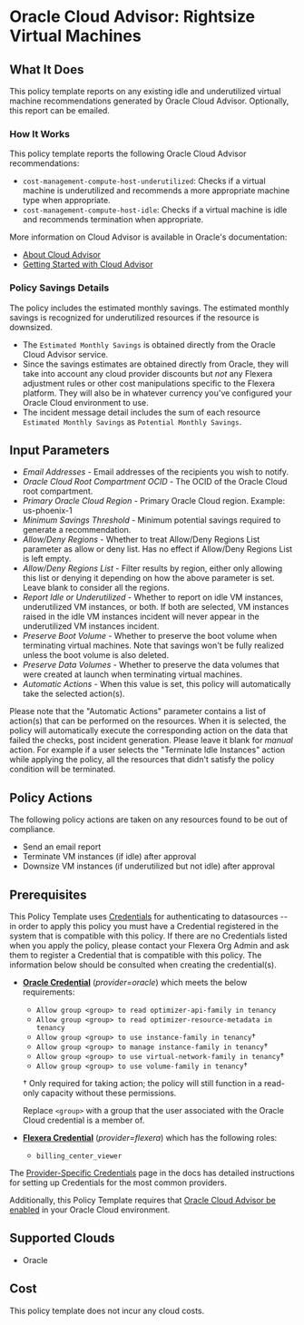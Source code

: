 # Oracle Cloud Advisor: Rightsize Virtual Machines

## What It Does

This policy template reports on any existing idle and underutilized virtual machine recommendations generated by Oracle Cloud Advisor. Optionally, this report can be emailed.

### How It Works

This policy template reports the following Oracle Cloud Advisor recommendations:

- `cost-management-compute-host-underutilized`: Checks if a virtual machine is underutilized and recommends a more appropriate machine type when appropriate.
- `cost-management-compute-host-idle`: Checks if a virtual machine is idle and recommends termination when appropriate.

More information on Cloud Advisor is available in Oracle's documentation:

- [About Cloud Advisor](https://docs.public.oneportal.content.oci.oraclecloud.com/en-us/iaas/Content/CloudAdvisor/Concepts/cloudadvisoroverview.htm)
- [Getting Started with Cloud Advisor](https://docs.oracle.com/en-us/iaas/Content/CloudAdvisor/Tasks/cloudadvisor-getting_started.htm)

### Policy Savings Details

The policy includes the estimated monthly savings. The estimated monthly savings is recognized for underutilized resources if the resource is downsized.

- The `Estimated Monthly Savings` is obtained directly from the Oracle Cloud Advisor service.
- Since the savings estimates are obtained directly from Oracle, they will take into account any cloud provider discounts but *not* any Flexera adjustment rules or other cost manipulations specific to the Flexera platform. They will also be in whatever currency you've configured your Oracle Cloud environment to use.
- The incident message detail includes the sum of each resource `Estimated Monthly Savings` as `Potential Monthly Savings`.

## Input Parameters

- *Email Addresses* - Email addresses of the recipients you wish to notify.
- *Oracle Cloud Root Compartment OCID* - The OCID of the Oracle Cloud root compartment.
- *Primary Oracle Cloud Region* - Primary Oracle Cloud region. Example: us-phoenix-1
- *Minimum Savings Threshold* - Minimum potential savings required to generate a recommendation.
- *Allow/Deny Regions* - Whether to treat Allow/Deny Regions List parameter as allow or deny list. Has no effect if Allow/Deny Regions List is left empty.
- *Allow/Deny Regions List* - Filter results by region, either only allowing this list or denying it depending on how the above parameter is set. Leave blank to consider all the regions.
- *Report Idle or Underutilized* - Whether to report on idle VM instances, underutilized VM instances, or both. If both are selected, VM instances raised in the idle VM instances incident will never appear in the underutilized VM instances incident.
- *Preserve Boot Volume* - Whether to preserve the boot volume when terminating virtual machines. Note that savings won't be fully realized unless the boot volume is also deleted.
- *Preserve Data Volumes* - Whether to preserve the data volumes that were created at launch when terminating virtual machines.
- *Automatic Actions* - When this value is set, this policy will automatically take the selected action(s).

Please note that the "Automatic Actions" parameter contains a list of action(s) that can be performed on the resources. When it is selected, the policy will automatically execute the corresponding action on the data that failed the checks, post incident generation. Please leave it blank for *manual* action.
For example if a user selects the "Terminate Idle Instances" action while applying the policy, all the resources that didn't satisfy the policy condition will be terminated.

## Policy Actions

The following policy actions are taken on any resources found to be out of compliance.

- Send an email report
- Terminate VM instances (if idle) after approval
- Downsize VM instances (if underutilized but not idle) after approval

## Prerequisites

This Policy Template uses [Credentials](https://docs.flexera.com/flexera/EN/Automation/ManagingCredentialsExternal.htm) for authenticating to datasources -- in order to apply this policy you must have a Credential registered in the system that is compatible with this policy. If there are no Credentials listed when you apply the policy, please contact your Flexera Org Admin and ask them to register a Credential that is compatible with this policy. The information below should be consulted when creating the credential(s).

- [**Oracle Credential**](https://docs.flexera.com/flexera/EN/Automation/ProviderCredentials.htm#automationadmin_3335267112_1121578) (*provider=oracle*) which meets the below requirements:
  - `Allow group <group> to read optimizer-api-family in tenancy`
  - `Allow group <group> to read optimizer-resource-metadata in tenancy`
  - `Allow group <group> to use instance-family in tenancy`†
  - `Allow group <group> to manage instance-family in tenancy`†
  - `Allow group <group> to use virtual-network-family in tenancy`†
  - `Allow group <group> to use volume-family in tenancy`†

  † Only required for taking action; the policy will still function in a read-only capacity without these permissions.

  Replace `<group>` with a group that the user associated with the Oracle Cloud credential is a member of.

- [**Flexera Credential**](https://docs.flexera.com/flexera/EN/Automation/ProviderCredentials.htm) (*provider=flexera*) which has the following roles:
  - `billing_center_viewer`

The [Provider-Specific Credentials](https://docs.flexera.com/flexera/EN/Automation/ProviderCredentials.htm) page in the docs has detailed instructions for setting up Credentials for the most common providers.

Additionally, this Policy Template requires that [Oracle Cloud Advisor be enabled](https://docs.oracle.com/en-us/iaas/Content/CloudAdvisor/Tasks/cloudadvisor-getting_started.htm) in your Oracle Cloud environment.

## Supported Clouds

- Oracle

## Cost

This policy template does not incur any cloud costs.

